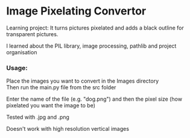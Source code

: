 # Image Pixelating Convertor

Learning project: It turns pictures pixelated and adds
a black outline for transparent pictures.

I learned about the PIL library, image processing, pathlib
and project organisation

### Usage:

Place the images you want to convert in the Images directory  
Then run the main.py file from the src folder

Enter the name of the file (e.g. "dog.png")
and then the pixel size (how pixelated you want the image to be)

Tested with .jpg and .png

Doesn't work with high resolution vertical images